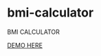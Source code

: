 # bmi-calculator
BMI CALCULATOR

<a href="https://vjyramesh.github.io/vrk-calculators">DEMO HERE</a>
